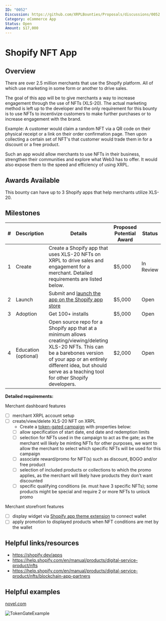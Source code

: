 ```yaml
---
ID: "0052"
Discussion: https://github.com/XRPLBounties/Proposals/discussions/0052
Category: eCommerce App
Status: Open
Amount: $17,000
---
```


<!-- Please update this title -->

# Shopify NFT App

## Overview

<!--
Please provide the context required to complete the bounty.

Questions you should answer here:
1. What is the high level explanation of this bounty? (1-3 sentences)
2. What problem is this solving?
3. What are the requirements for this solution?
-->

There are over 2.5 million merchants that use the Shopify platform. All of which use marketing in some form or another to drive sales. 

The goal of this app will be to give merchants a way to increase engagement through the use of NFTs (XLS-20). The actual marketing method is left up to the developer and the only requirement for this bounty is to use NFTs to incentivize customers to make further purchases or to increase engagement with the brand.

Example:
A customer would claim a random NFT via a QR code on their physical receipt or a link on their order confirmation page. Then upon collecting a certain set of NFT's that customer would trade them in for a discount or a free product.

Such an app would allow merchants to use NFTs in their business, strengthen their communities and explore what Web3 has to offer. It would also expose them to  the speed and efficiency of using XRPL.

## Awards Available
This bounty can have up to 3 Shopify apps that help merchants utilize XLS-20.

## Milestones

<!--
Please split the bounty into smaller milestones with individual awards in the following template.
The first milestone should be the core functionality, while the rest can be useful add-ons.

| # | High-Level Description | Details | Proposed Potential Award |
| 1 | ... | ... | $... |

(The proposed amounts from milestones should add up to the amount listed at the top of the bounty proposal)
-->

| # | Description | Details | Proposed Potential Award | Status |
| --- | --- | --- | --- | --- |
|1| Create | Create a Shopify app that uses XLS-20 NFTs on XRPL to drive sales and engagement for a merchant. Detailed requirements are listed below.| $5,000 | In Review |
|2| Launch | Submit and [launch the app on the Shopify app store](https://shopify.dev/apps/store/review) | $5,000 | Open |
|3| Adoption | Get 100+ installs | $5,000 | Open |
|4| Education (optional) | Open source repo for a Shopify app that at a minimum allows creating/viewing/deleting XLS-20 NFTs. This can be a barebones version of your app or an entirely different idea, but should serve as a teaching tool for other Shopify developers. | $2,000 | Open |

**Detailed requirements:**

Merchant dashboard features
- [ ] merchant XRPL account setup
- [ ] create/view/delete XLS-20 NFT on XRPL
  - Create a [token-gated campaign](https://www.shopify.com/ca/retail/token-gating) with properties below:  
  - [ ] allow specification of start date, end date and redemption limits
  - [ ] selection for NFTs used in the campaign to act as the gate; as the merchant will likely be minting NFTs for other purposes, we want to allow the merchant to select which specific NFTs will be used for this campaign
  - [ ] associate reward/promo for NFT(s) such as discount, BOGO and/or free product
  - [ ] selection of included products or collections to which the promo applies, as the merchant will likely have products they don't want discounted
  - [ ] specific qualifying conditions (ie. must have 3 specific NFTs); some products might be special and require 2 or more NFTs to unlock promo

Merchant storefront features
- [ ] display widget via [Shopify app theme extension](https://shopify.dev/apps/online-store/theme-app-extensions) to connect wallet
- [ ] apply promotion to displayed products when NFT conditions are met by the wallet

## Helpful links/resources

<!--
Is there anything else that would be helpful for someone picking up this bounty to know about/reference?

Ex.
* Are there existing solutions to this problem which would be helpful to learn from?
* Are there open source projects which can be used as a reference?
* Are there particularly relevant documentation pages?
-->
 
- https://shopify.dev/apps
- https://help.shopify.com/en/manual/products/digital-service-product/nfts
- https://help.shopify.com/en/manual/products/digital-service-product/nfts/blockchain-app-partners

## Helpful examples
[novel.com](https://www.novel.com/)

![TokenGateExample](https://user-images.githubusercontent.com/20135683/209374864-df336d9b-1582-4519-87fa-7e75297adbef.gif)

[^1]: In review means we have a received a submission for this milestone which is still in consideration, but we are providing feedback to. This does not mean they will necessary be awarded the milestone, but they do have existing work.